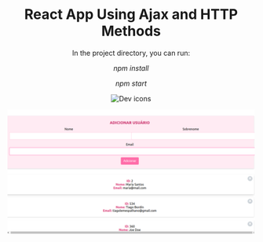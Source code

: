 <h1 align="center">React App Using Ajax and HTTP Methods</h1>

<p align="center">In the project directory, you can run:</p>

<p align="center"><i>npm install</i></p>

<p align="center"><i>npm start</i></p>

<p align="center">
  <img src="https://skillicons.dev/icons?i=react" alt="Dev icons" />
</p>

<p align="center">
  <img src="1.png" alt="React App" />
</p>
